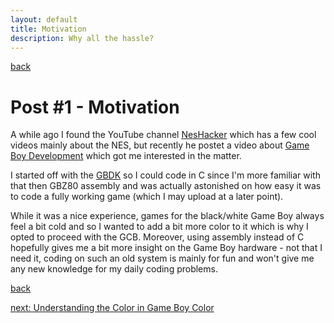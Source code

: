 ```yaml
---
layout: default
title: Motivation
description: Why all the hassle?
---
```


[back](/)

# Post #1 - Motivation

A while ago I found the YouTube channel [NesHacker](https://www.youtube.com/@NesHacker) which has a few cool videos mainly about the NES, but recently he postet a video about [Game Boy Development](https://www.youtube.com/watch?v=luBSm1SbR7g)
which got me interested in the matter.

I started off with the [GBDK](https://github.com/gbdk-2020/gbdk-2020) so I could code in C since I'm more familiar with that then GBZ80 assembly and was actually astonished on how easy it was to code a fully working game (which I may upload at a later point).

While it was a nice experience, games for the black/white Game Boy always feel a bit cold and so I wanted to add a bit more color to it which is why I opted to proceed with the GCB.
Moreover, using assembly instead of C hopefully gives me a bit more insight on the Game Boy hardware - not that I need it, coding on such an old system is mainly for fun and won't give me any new knowledge for my daily coding problems.

[back](/)

[next: Understanding the Color in Game Boy Color](/posts/p2)
